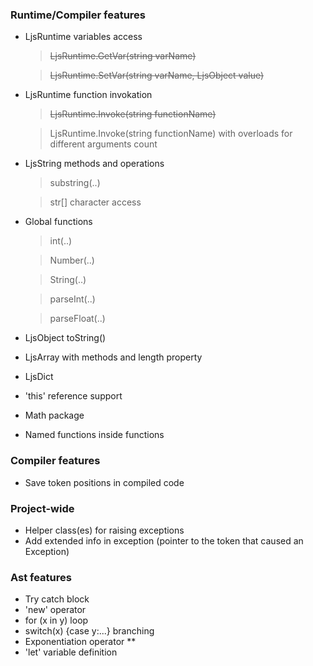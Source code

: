 ### Runtime/Compiler features

* LjsRuntime variables access

    > ~~LjsRuntime.GetVar(string varName)~~
 
    > ~~LjsRuntime.SetVar(string varName, LjsObject value)~~

* LjsRuntime function invokation

    > ~~LjsRuntime.Invoke(string functionName)~~

    > LjsRuntime.Invoke(string functionName) with overloads for different arguments count

* LjsString methods and operations

    > substring(..)

    > str[] character access

* Global functions

    > int(..)

    > Number(..)

    > String(..)

    > parseInt(..)

    > parseFloat(..)

* LjsObject toString()

* LjsArray with methods and length property

* LjsDict

* 'this' reference support

* Math package

* Named functions inside functions

### Compiler features
* Save token positions in compiled code

### Project-wide
* Helper class(es) for raising exceptions
* Add extended info in exception (pointer to the token that caused an Exception) 

### Ast features
* Try catch block
* 'new' operator
* for (x in y) loop
* switch(x) {case y:...} branching
* Exponentiation operator **
* 'let' variable definition

